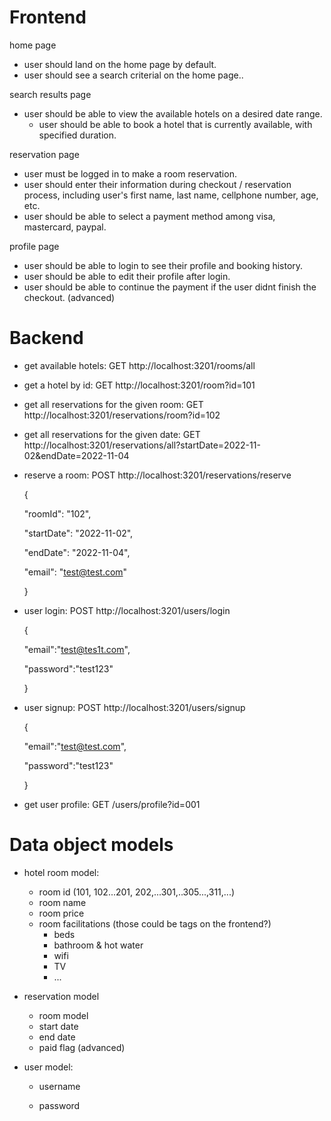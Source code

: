 # Frontend

home page

- user should land on the home page by default.
- user should see a search criterial on the home page..

search results page

- user should be able to view the available hotels on a desired date range.
  - user should be able to book a hotel that is currently available, with specified duration.  

reservation page

- user must be logged in to make a room reservation.
- user should enter their information during checkout / reservation process, including user's first name, last name, cellphone number, age, etc.
- user should be able to select a payment method among visa, mastercard, paypal. 

profile page

- user should be able to login to see their profile and booking history.
- user should be able to edit their profile after login.
- user should be able to continue the payment if the user didnt finish the checkout. (advanced)





# Backend

- get available hotels: GET http://localhost:3201/rooms/all

- get a hotel by id: GET http://localhost:3201/room?id=101

- get all reservations for the given room: GET http://localhost:3201/reservations/room?id=102

- get all reservations for the given date: GET http://localhost:3201/reservations/all?startDate=2022-11-02&endDate=2022-11-04

- reserve a room: POST http://localhost:3201/reservations/reserve

  {

    "roomId": "102",

    "startDate": "2022-11-02",

    "endDate": "2022-11-04",

    "email": "test@test.com"

  }

- user login: POST http://localhost:3201/users/login

  {

    "email":"test@tes1t.com",

    "password":"test123"

  }

- user signup: POST http://localhost:3201/users/signup

  {

    "email":"test@test.com",

    "password":"test123"

  }

- get user profile: GET /users/profile?id=001



# Data object models

- hotel room model:
  - room id (101, 102...201, 202,...301,..305...,311,...)
  - room name
  - room price
  - room facilitations (those could be tags on the frontend?)
    - beds
    - bathroom & hot water
    - wifi
    - TV
    - ...
  
- reservation model
  - room model
  - start date
  - end date
  - paid flag (advanced)
  
- user model:
  - username
  
  - password
  
    